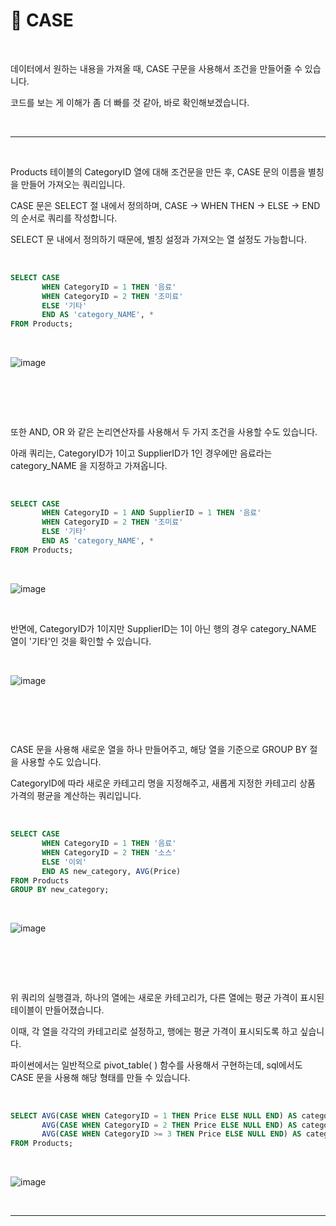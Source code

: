 # 🐬 CASE  

<br>  

데이터에서 원하는 내용을 가져올 때, CASE 구문을 사용해서 조건을 만들어줄 수 있습니다.  

코드를 보는 게 이해가 좀 더 빠를 것 같아, 바로 확인해보겠습니다.


<br>  

***  


<br>  

Products 테이블의 CategoryID 열에 대해 조건문을 만든 후, CASE 문의 이름을 별칭을 만들어 가져오는 쿼리입니다.  

CASE 문은 SELECT 절 내에서 정의하며, CASE -> WHEN THEN -> ELSE -> END 의 순서로 쿼리를 작성합니다.  

SELECT 문 내에서 정의하기 때문에, 별칭 설정과 가져오는 열 설정도 가능합니다.  


<br>  

```sql
SELECT CASE
       WHEN CategoryID = 1 THEN '음료'
       WHEN CategoryID = 2 THEN '조미료'
       ELSE '기타'
       END AS 'category_NAME', *
FROM Products;
```  

<br>  

![image](https://github.com/nyamin9/SQL/assets/65170165/6c7d25b2-22e6-4c9f-818e-7002f1567286)  


<br>  

##  

<br>  


또한 AND, OR 와 같은 논리연산자를 사용해서 두 가지 조건을 사용할 수도 있습니다.  

아래 쿼리는, CategoryID가 1이고 SupplierID가 1인 경우에만 음료라는 category_NAME 을 지정하고 가져옵니다.  


<br>  

```sql
SELECT CASE
       WHEN CategoryID = 1 AND SupplierID = 1 THEN '음료'
       WHEN CategoryID = 2 THEN '조미료'
       ELSE '기타'
       END AS 'category_NAME', *
FROM Products;
```  

<br>  

![image](https://github.com/nyamin9/SQL/assets/65170165/1b3940da-73bc-4b97-a992-b81374d5ba97)  


<br>  

반면에, CategoryID가 1이지만 SupplierID는 1이 아닌 행의 경우 category_NAME 열이 '기타'인 것을 확인할 수 있습니다.  

<br>  

![image](https://github.com/nyamin9/SQL/assets/65170165/d981380f-07bd-40c5-97be-99557cbc3994)  

<br>  


##  

<br>  


CASE 문을 사용해 새로운 열을 하나 만들어주고, 해당 열을 기준으로 GROUP BY 절을 사용할 수도 있습니다.  

CategoryID에 따라 새로운 카테고리 명을 지정해주고, 새롭게 지정한 카테고리 상품 가격의 평균을 계산하는 쿼리입니다.  


<br>  

```sql
SELECT CASE
       WHEN CategoryID = 1 THEN '음료'
       WHEN CategoryID = 2 THEN '소스'
       ELSE '이외'
       END AS new_category, AVG(Price) 
FROM Products
GROUP BY new_category;
```  

<br>  

![image](https://github.com/nyamin9/SQL/assets/65170165/45b2d000-79b8-4b56-a6d2-17caa57b5bf0)  



<br>  

##  

<br>  

위 쿼리의 실행결과, 하나의 열에는 새로운 카테고리가, 다른 열에는 평균 가격이 표시된 테이블이 만들어졌습니다.  

이때, 각 열을 각각의 카테고리로 설정하고, 행에는 평균 가격이 표시되도록 하고 싶습니다.  

파이썬에서는 일반적으로 pivot_table( ) 함수를 사용해서 구현하는데, sql에서도 CASE 문을 사용해 해당 형태를 만들 수 있습니다.  

<br>  

```sql
SELECT AVG(CASE WHEN CategoryID = 1 THEN Price ELSE NULL END) AS category1_price,
       AVG(CASE WHEN CategoryID = 2 THEN Price ELSE NULL END) AS category2_price,
       AVG(CASE WHEN CategoryID >= 3 THEN Price ELSE NULL END) AS category3_price
FROM Products;
```

<br>  

![image](https://github.com/nyamin9/SQL/assets/65170165/0c92f891-c4da-4e45-a16d-742b84f2fa5e)  

<br>  

***    

